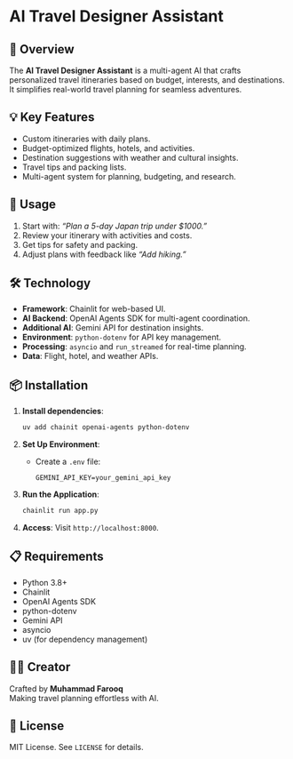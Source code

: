 # AI Travel Designer Assistant

## 🎯 Overview

The **AI Travel Designer Assistant** is a multi-agent AI that crafts personalized travel itineraries based on budget, interests, and destinations. It simplifies real-world travel planning for seamless adventures.

## 💡 Key Features

- Custom itineraries with daily plans.
- Budget-optimized flights, hotels, and activities.
- Destination suggestions with weather and cultural insights.
- Travel tips and packing lists.
- Multi-agent system for planning, budgeting, and research.

## 🚀 Usage

1. Start with: *“Plan a 5-day Japan trip under $1000.”*
2. Review your itinerary with activities and costs.
3. Get tips for safety and packing.
4. Adjust plans with feedback like *“Add hiking.”*

## 🛠️ Technology

- **Framework**: Chainlit for web-based UI.
- **AI Backend**: OpenAI Agents SDK for multi-agent coordination.
- **Additional AI**: Gemini API for destination insights.
- **Environment**: `python-dotenv` for API key management.
- **Processing**: `asyncio` and `run_streamed` for real-time planning.
- **Data**: Flight, hotel, and weather APIs.

## 📦 Installation

1. **Install dependencies**:

   ```bash
   uv add chainit openai-agents python-dotenv
   ```

2. **Set Up Environment**:

   - Create a `.env` file:

     ```
     GEMINI_API_KEY=your_gemini_api_key
     ```

3. **Run the Application**:

   ```bash
   chainlit run app.py
   ```

4. **Access**: Visit `http://localhost:8000`.

## 📋 Requirements

- Python 3.8+
- Chainlit
- OpenAI Agents SDK
- python-dotenv
- Gemini API
- asyncio
- uv (for dependency management)

## 🧑‍💻 Creator

Crafted by **Muhammad Farooq**\
Making travel planning effortless with AI.

## 📜 License

MIT License. See `LICENSE` for details.
